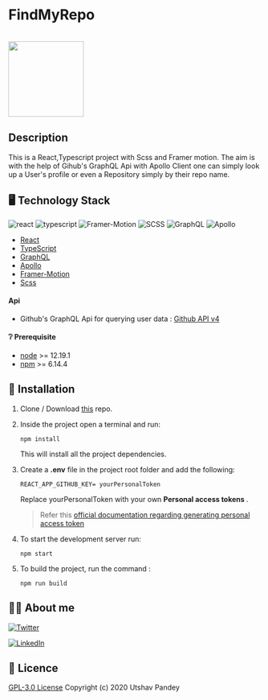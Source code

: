 # FindMyRepo 
<br/>

<img src="https://media.giphy.com/media/bodGkqdk8nVs3pkCg5/giphy.gif" width="150" height="150" />
<!-- ![FindMyRepo Logo](https://media.giphy.com/media/bodGkqdk8nVs3pkCg5/giphy.gif ) -->
<br/>
<!-- <img src="https://img.shields.io/badge/react%20-%2320232a.svg?&style=for-the-badge&logo=react&logoColor=%2361DAFB"/> -->

## Description

This is a React,Typescript project with Scss and Framer motion. The aim is with the help of
Gihub's GraphQL Api with Apollo Client one can simply look up a User's profile or even 
a Repository simply by their repo name.  
<!-- 
## :movie_camera: DEMO
<p align="center">
<img />
</p> -->

## :desktop_computer: Technology Stack 
![react](https://img.shields.io/badge/frontend-react-61dafb?style=flat&logo=React)
![typescript](https://img.shields.io/badge/typescript-007acc?style=flat&logo=TypeScript)
![Framer-Motion](https://img.shields.io/badge/framer-motion-0055ff?style=flat&logo=Framer)
![SCSS](https://img.shields.io/badge/postcss-scss-dd3a0a?style=flat&logo=PostCSS)
![GraphQL](https://img.shields.io/badge/graphql-e10098?style=flat&logo=GraphQL)
![Apollo](https://img.shields.io/badge/apollo-311c87?style=flat&logo=Apollo-GraphQL)


* [React](https://reactjs.org/)
* [TypeScript](https://www.typescriptlang.org/)
* [GraphQL](https://graphql.org/)
* [Apollo](https://www.apollographql.com/)
* [Framer-Motion](https://www.framer.com/motion/)
* [Scss](https://sass-lang.com/)


#### Api
* Github's GraphQL Api for querying user data : [Github API v4](https://docs.github.com/en/free-pro-team@latest/graphql)

#### :grey_question: Prerequisite
* [node](https://nodejs.org/en/) >= 12.19.1
* [npm](https://www.npmjs.com/) >= 6.14.4

## :wrench: Installation


1. Clone / Download [this](https://github.com/utpandey/FindMyRepo) repo.
2. Inside the project open a terminal and run:
    ```
    npm install
    ```
    This will install all the project dependencies.
3. Create a **.env** file in the project root folder and add the following:
    ```
    REACT_APP_GITHUB_KEY= yourPersonalToken
    ```
    Replace yourPersonalToken  with your own **Personal access tokens** .

    > Refer this [official documentation regarding generating personal access token](https://docs.github.com/en/free-pro-team@latest/github/authenticating-to-github/creating-a-personal-access-token)
4. To start the development server run:
    ```
    npm start
    ```
5. To build the project, run the command :
    ```
    npm run build
    ```

## :man_technologist: About me
[![Twitter](https://img.shields.io/badge/follow-%40Utsav44-1DA1F2?style=flat&logo=Twitter)](https://twitter.com/utsav44) 

[![LinkedIn](https://img.shields.io/badge/connect-%40utsavpandey-%230077B5?style=flat&logo=LinkedIn)](https://www.linkedin.com/in/utshav-pandey-9b00a4190/)

## :page_with_curl: Licence 

[GPL-3.0 License](https://github.com/khusharth/FindMyRepo/blob/main/LICENSE) Copyright (c) 2020 Utshav Pandey
